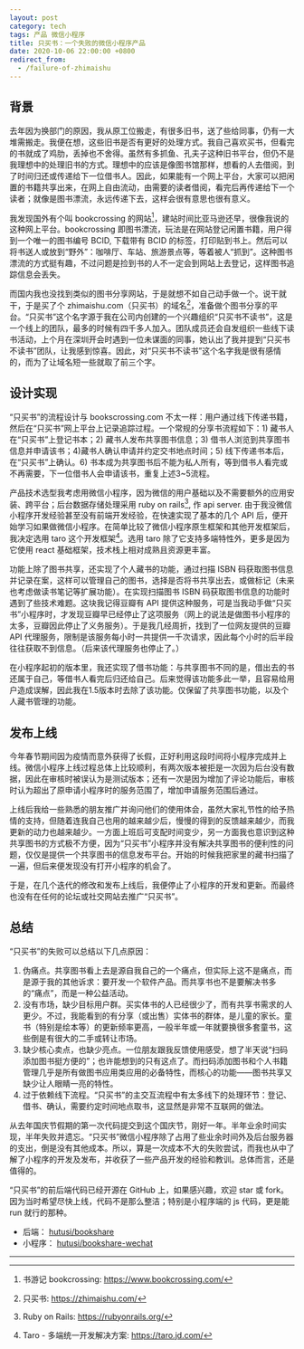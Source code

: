 ```yaml
---
layout: post
category: tech
tags: 产品 微信小程序
title: 只买书：一个失败的微信小程序产品
date: 2020-10-06 22:00:00 +0800
redirect_from:
  - /failure-of-zhimaishu
---
```


## 背景

去年因为换部门的原因，我从原工位搬走，有很多旧书，送了些给同事，仍有一大堆需搬走。我便在想，这些旧书是否有更好的处理方式。我自己喜欢买书，但看完的书就成了鸡肋，丢掉也不舍得。虽然有多抓鱼、孔夫子这种旧书平台，但仍不是我理想中的处理旧书的方式。理想中的应该是像图书馆那样，想看的人去借阅，到了时间归还或传递给下一位借书人。因此，如果能有一个网上平台，大家可以把闲置的书籍共享出来，在网上自由流动，由需要的读者借阅，看完后再传递给下一个读者；就像是图书漂流，永远传递下去，这样会很有意思也很有意义。

我发现国外有个叫 bookcrossing 的网站[^1]，建站时间比亚马逊还早，很像我说的这种网上平台。bookcrossing 即图书漂流，玩法是在网站登记闲置书籍，用户得到一个唯一的图书编号 BCID, 下载带有 BCID 的标签，打印贴到书上。然后可以将书送人或放到“野外”：咖啡厅、车站、旅游景点等，等着被人“抓到”。这种图书漂流的方式挺有趣，不过问题是捡到书的人不一定会到网站上去登记，这样图书追踪信息会丢失。

而国内我也没找到类似的图书分享网站，于是就想不如自己动手做一个。说干就干，于是买了个 zhimaishu.com（只买书）的域名[^2]，准备做个图书分享的平台。“只买书”这个名字源于我在公司内创建的一个兴趣组织“只买书不读书”，这是一个线上的团队，最多的时候有四千多人加入。团队成员还会自发组织一些线下读书活动，上个月在深圳开会时遇到一位未谋面的同事，她认出了我并提到“只买书不读书”团队，让我感到惊喜。因此，对“只买书不读书”这个名字我是很有感情的，而为了让域名短一些就取了前三个字。

## 设计实现

“只买书”的流程设计与 bookscrossing.com 不太一样：用户通过线下传递书籍，然后在“只买书”网上平台上记录追踪过程。一个常规的分享书流程如下：1) 藏书人在“只买书”上登记书本；2) 藏书人发布共享图书信息；3) 借书人浏览到共享图书信息并申请该书；4)藏书人确认申请并约定交书地点时间；5) 线下传递书本后，在“只买书”上确认。6) 书本成为共享图书后不能为私人所有，等到借书人看完或不再需要，下一位借书人会申请该书，重复上述3~5流程。

产品技术选型我考虑用微信小程序，因为微信的用户基础以及不需要额外的应用安装、跨平台；后台数据存储处理采用 ruby on rails[^3], 作 api server. 由于我没微信小程序开发经验甚至没有前端开发经验，在快速实现了基本的几个 API 后，便开始学习如果做微信小程序。在简单比较了微信小程序原生框架和其他开发框架后，我决定选用 taro 这个开发框架[^4]。选用 taro 除了它支持多端特性外，更多是因为它使用 react 基础框架，技术栈上相对成熟且资源更丰富。

功能上除了图书共享，还实现了个人藏书的功能，通过扫描 ISBN 码获取图书信息并记录在案，这样可以管理自己的图书，选择是否将书共享出去，或做标记（未来也考虑做读书笔记等扩展功能）。在实现扫描图书 ISBN 码获取图书信息的功能时遇到了些技术难题。这块我记得豆瓣有 API 提供这种服务，可是当我动手做“只买书”小程序时，才发现豆瓣早已经停止了这项服务（网上的说法是做图书小程序的太多，豆瓣因此停止了义务服务）。于是我几经周折，找到了一位网友提供的豆瓣 API 代理服务，限制是该服务每小时一共提供一千次请求，因此每个小时的后半段往往获取不到信息。（后来该代理服务也停止了。）

在小程序起初的版本里，我还实现了借书功能：与共享图书不同的是，借出去的书还属于自己，等借书人看完后归还给自己。后来觉得该功能多此一举，且容易给用户造成误解，因此我在1.5版本时去除了该功能。仅保留了共享图书功能，以及个人藏书管理的功能。

## 发布上线

今年春节期间因为疫情而意外获得了长假，正好利用这段时间将小程序完成并上线。微信小程序上线过程总体上比较顺利，有两次版本被拒是一次因为后台没有数据，因此在审核时被误认为是测试版本；还有一次是因为增加了评论功能后，审核时认为超出了原申请小程序时的服务范围了，增加申请服务范围后通过。

上线后我给一些熟悉的朋友推广并询问他们的使用体会，虽然大家礼节性的给予热情的支持，但随着连我自己也用的越来越少后，慢慢的得到的反馈越来越少，而我更新的动力也越来越少。一方面上班后可支配时间变少，另一方面我也意识到这种共享图书的方式极不方便，因为“只买书”小程序并没有解决共享图书的便利性的问题，仅仅是提供一个共享图书的信息发布平台。开始的时候我把家里的藏书扫描了一遍，但后来便发现没有打开小程序的机会了。

于是，在几个迭代的修改和发布上线后，我便停止了小程序的开发和更新。而最终也没有在任何的论坛或社交网站去推广“只买书”。

## 总结

“只买书”的失败可以总结以下几点原因：

1. 伪痛点。共享图书看上去是源自我自己的一个痛点，但实际上这不是痛点，而是源于我的其他诉求：要开发一个软件产品。而共享书也不是要解决书多的“痛点”，而是一种公益活动。
2. 没有市场，缺少目标用户群。买实体书的人已经很少了，而有共享书需求的人更少。不过，我能看到的有分享（或出售）实体书的群体，是儿童的家长。童书（特别是绘本等）的更新频率更高，一般半年或一年就要换很多套童书，这些倒是有很大的二手或转让市场。
3. 缺少核心卖点，也缺少亮点。一位朋友跟我反馈使用感受，想了半天说“扫码添加图书挺方便的”；也许能想到的只有这点了。而扫码添加图书和个人书籍管理几乎是所有做图书应用类应用的必备特性，而核心的功能——图书共享又缺少让人眼睛一亮的特性。
4. 过于依赖线下流程。“只买书”的主交互流程中有太多线下的处理环节：登记、借书、确认，需要约定时间地点取书，这显然是非常不互联网的做法。

从去年国庆节假期的第一次代码提交到这个国庆节，刚好一年。半年业余时间实现，半年失败并遗忘。“只买书”微信小程序除了占用了些业余时间外及后台服务器的支出，倒是没有其他成本。所以，算是一次成本不大的失败尝试，而我也从中了解了小程序的开发及发布，并收获了一些产品开发的经验和教训。总体而言，还是值得的。

“只买书”的前后端代码已经开源在 GitHub 上，如果感兴趣，欢迎 star 或 fork。因为当时希望尽快上线，代码不是那么整洁；特别是小程序端的 js 代码，更是能 run 就行的那种。

* 后端： [hutusi/bookshare](https://github.com/hutusi/bookshare)
* 小程序： [hutusi/bookshare-wechat](https://github.com/hutusi/bookshare-wechat)

************

[^1]: 书游记 bookcrossing: https://www.bookcrossing.com/
[^2]: 只买书: https://zhimaishu.com/
[^3]: Ruby on Rails: https://rubyonrails.org/
[^4]: Taro - 多端统一开发解决方案: https://taro.jd.com/
